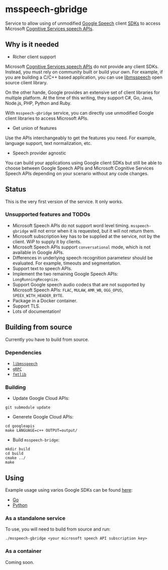 # msspeech-gbridge

Service to allow using of unmodified [Google Speech](https://cloud.google.com/speech/docs/reference/libraries) client [SDKs](https://cloud.google.com/speech/docs/reference/libraries) to access Microsoft [Cognitive Services speech APIs](https://azure.microsoft.com/en-us/services/cognitive-services/speech/).

## Why is it needed

* Richer client support

Microsoft [Cognitive Services speech APIs](https://azure.microsoft.com/en-us/services/cognitive-services/speech/) do not provide any client SDKs. Instead, you must rely on community built or build your own. For example, if you are building a C/C++ based application, you can use [libmsspeech](https://github.com/technicianted/libmsspeech) open source client library.

On the other hande, Google provides an extensive set of client libraries for multiple platform. At the time of this writing, they support C#, Go, Java, Node.js, PHP, Python and Ruby.

With `msspeech-gbridge` service, you can directly use unmodified Google client libraries to access Microsoft APIs.

* Get union of features

Use the APIs interchangeably to get the features you need. For example, language support, text normalization, etc.

* Speech provider agnostic

You can build your applications using Google client SDKs but still be able to choose between Google Speech APIs and Microsoft Cognitive Services Speech APIs depending on your scenario without any code changes.

## Status

This is the very first version of the service. It only works. 

### Unsupported features and TODOs

* Microsoft Speech APIs do not support word level timing. `msspeech-gbridge` will not error when it is requested, but it will not return them.
* Microsoft subscription key has to be supplied at the service, not by the client. WiP to supply it by clients.
* Microsoft Speech APIs support `conversational` mode, which is not available in Google APIs.
* Differences in underlying speech recognition parametesr should be evaluated. For example, timeouts and segmentation.
* Support text to speech APIs.
* Implement the two remaining Google Speech APIs: `LongRunningRecognize`.
* Support Google speech audio codecs that are not supported by Microsoft Speech APIs: `FLAC`, `MULAW`, `AMR_WB`, `OGG_OPUS`, `SPEEX_WITH_HEADER_BYTE`.
* Package in a Docker container.
* Support TLS.
* Lots of documentation!

## Building from source

Currently you have to build from source.

### Dependencies

* [`libmsspeech`](https://github.com/technicianted/libmsspeech)
* [`gRPC`](https://grpc.io)
* [`fmtlib`](https://github.com/fmtlib/fmt)

### Building

* Update Google Cloud APIs:

```
git submodule update
```

* Generete Google Cloud APIs:
```
cd googleapis
make LANGUAGE=c++ OUTPUT=output/
```

* Build `msspeech-bridge`:
```
mkdir build
cd build
cmake ../
make
```

## Using

Example usage using varios Google SDKs can be found [here](https://github.com/technicianted/msspeech-gbridge/tree/master/examples/):
* [Go](https://github.com/technicianted/msspeech-gbridge/tree/master/examples/go)
* [Python](https://github.com/technicianted/msspeech-gbridge/tree/master/examples/python) 

### As a standalone service

To use, you will need to build from source and run:

```
./msspeech-gbridge <your microsoft speech API subscription key>
```

### As a container

Coming soon.
